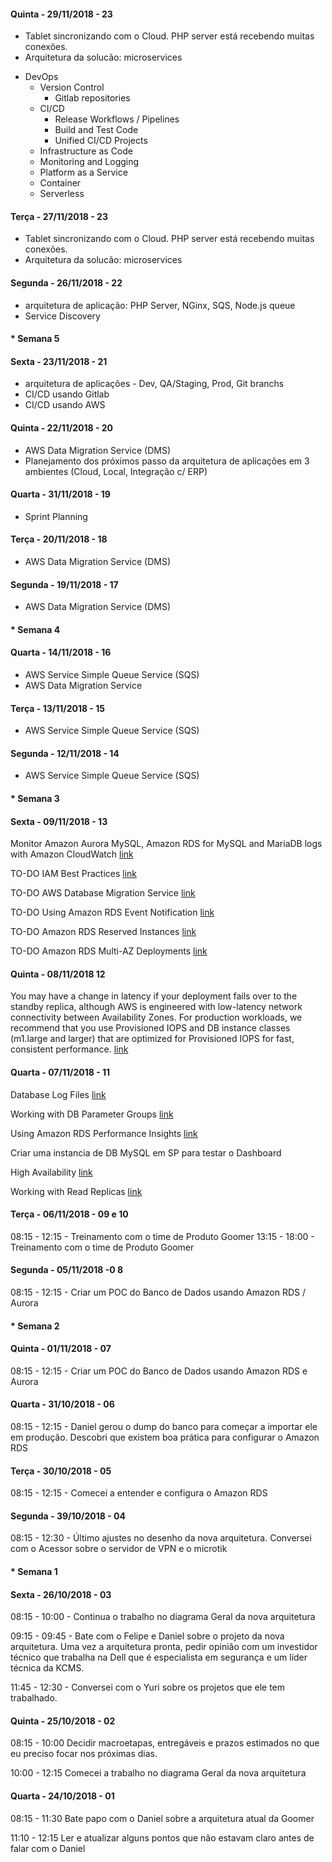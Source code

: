 #### Quinta - 29/11/2018 - 23

- Tablet sincronizando com o Cloud. PHP server está recebendo muitas conexões.
- Arquitetura da solucão: microservices
* DevOps
  * Version Control
    * Gitlab repositories
  * CI/CD
    * Release Workflows / Pipelines
    * Build and Test Code
    * Unified CI/CD Projects
  * Infrastructure as Code
  * Monitoring and Logging
  * Platform as a Service
  * Container 
  * Serverless
  


#### Terça - 27/11/2018 - 23

- Tablet sincronizando com o Cloud. PHP server está recebendo muitas conexões.
- Arquitetura da solucão: microservices


#### Segunda - 26/11/2018 - 22

- arquitetura de aplicação: PHP Server, NGinx, SQS, Node.js queue
- Service Discovery

#### * Semana 5

#### Sexta - 23/11/2018 - 21

- arquitetura de aplicações - Dev, QA/Staging, Prod, Git branchs
- CI/CD usando Gitlab
- CI/CD usando AWS

#### Quinta - 22/11/2018 - 20

- AWS Data Migration Service (DMS)
- Planejamento dos próximos passo da arquitetura de aplicações em 3 ambientes (Cloud, Local, Integração c/ ERP)

#### Quarta - 31/11/2018 - 19

- Sprint Planning

#### Terça - 20/11/2018 - 18

- AWS Data Migration Service (DMS)

#### Segunda - 19/11/2018 - 17

- AWS Data Migration Service (DMS)

#### * Semana 4

#### Quarta - 14/11/2018 - 16

- AWS Service Simple Queue Service (SQS)
- AWS Data Migration Service

#### Terça - 13/11/2018 - 15

- AWS Service Simple Queue Service (SQS)

#### Segunda - 12/11/2018 - 14

- AWS Service Simple Queue Service (SQS)

#### * Semana 3

#### Sexta - 09/11/2018 - 13

Monitor Amazon Aurora MySQL, Amazon RDS for MySQL and MariaDB logs with Amazon CloudWatch [link](https://aws.amazon.com/blogs/database/monitor-amazon-rds-for-mysql-and-mariadb-logs-with-amazon-cloudwatch/)

TO-DO IAM Best Practices [link](https://docs.aws.amazon.com/IAM/latest/UserGuide/best-practices.html)

TO-DO AWS Database Migration Service [link](https://aws.amazon.com/pt/dms/)

TO-DO Using Amazon RDS Event Notification [link](https://docs.aws.amazon.com/AmazonRDS/latest/UserGuide/USER_Events.html)

TO-DO Amazon RDS Reserved Instances [link](https://aws.amazon.com/rds/details/read-replicas/?nc1=f_ls)

TO-DO Amazon RDS Multi-AZ Deployments [link](https://aws.amazon.com/rds/details/multi-az/)

#### Quinta - 08/11/2018 12

 You may have a change in latency if your deployment fails over to the standby replica, although AWS is engineered with low-latency network connectivity between Availability Zones. For production workloads, we recommend that you use Provisioned IOPS and DB instance classes (m1.large and larger) that are optimized for Provisioned IOPS for fast, consistent performance. [link](https://docs.aws.amazon.com/AmazonRDS/latest/UserGuide/Concepts.MultiAZ.html)


#### Quarta - 07/11/2018 - 11

Database Log Files [link](https://docs.aws.amazon.com/AmazonRDS/latest/UserGuide/USER_LogAccess.Concepts.MySQL.html)

Working with DB Parameter Groups [link](https://docs.aws.amazon.com/AmazonRDS/latest/UserGuide/USER_WorkingWithParamGroups.html)

Using Amazon RDS Performance Insights [link](https://docs.aws.amazon.com/AmazonRDS/latest/UserGuide/USER_PerfInsights.html)

Criar uma instancia de DB MySQL em SP para testar o Dashboard

High Availability [link](https://docs.aws.amazon.com/AmazonRDS/latest/UserGuide/Concepts.MultiAZ.html)

Working with Read Replicas [link](https://docs.aws.amazon.com/AmazonRDS/latest/UserGuide/USER_ReadRepl.html)


#### Terça - 06/11/2018 - 09 e 10


08:15 - 12:15 - Treinamento com o time de Produto Goomer
13:15 - 18:00 - Treinamento com o time de Produto Goomer

#### Segunda - 05/11/2018 -0 8

08:15 - 12:15 - Criar um POC do Banco de Dados usando Amazon RDS / Aurora


#### * Semana 2

#### Quinta - 01/11/2018 - 07

08:15 - 12:15 - Criar um POC do Banco de Dados usando Amazon RDS e Aurora


#### Quarta - 31/10/2018 - 06

08:15 - 12:15 - Daniel gerou o dump do banco para começar a importar ele em produção. Descobri que existem boa prática para configurar o Amazon RDS

#### Terça - 30/10/2018 - 05

08:15 - 12:15 - Comecei a entender e configura o Amazon RDS

#### Segunda - 39/10/2018 - 04

08:15 - 12:30 - Último ajustes no desenho da nova arquitetura. Conversei com o Acessor sobre o servidor de VPN e o microtik

#### * Semana 1

#### Sexta - 26/10/2018 - 03

08:15 - 10:00 - Continua o trabalho no diagrama Geral da nova arquitetura

09:15 - 09:45 - Bate com o Felipe e Daniel sobre o projeto da nova arquitetura. Uma vez a arquitetura pronta, pedir opinião com um investidor técnico que trabalha na Dell que é especialista em segurança e um líder técnica da KCMS.

11:45 - 12:30 - Conversei com o Yuri sobre os projetos que ele tem trabalhado.

#### Quinta - 25/10/2018 - 02

08:15 - 10:00
Decidir macroetapas, entregáveis e prazos estimados no que eu preciso focar nos próximas dias. 

10:00 - 12:15
Comecei a trabalho no diagrama Geral da nova arquitetura

#### Quarta - 24/10/2018 - 01

08:15 - 11:30
Bate papo com o Daniel sobre a arquitetura atual da Goomer 

11:10 - 12:15
Ler e atualizar alguns pontos que não estavam claro antes de falar com o Daniel






